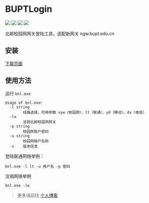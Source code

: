 # BUPTLogin
![](https://img.shields.io/badge/version-0.0.1-green.svg)
![](https://img.shields.io/github/stars/ingbyr/BUPTNetLoginByGo.svg)
![](https://img.shields.io/github/forks/ingbyr/BUPTNetLoginByGo.svg)
![](https://img.shields.io/github/issues/ingbyr/BUPTNetLoginByGo.svg)

北邮校园网网关登陆工具，适配新网关 ngw.bupt.edu.cn


## 安装
[下载页面](https://github.com/ingbyr/BUPTNetLoginByGo/releases)

## 使用方法
运行 `bnl.exe`

```shell
Usage of bnl.exe:
  -l string
        线路选择，可用参数 xyw（校园网）、lt（联通）、yd（移动）、dx（电信）
  -lo
        注销北邮校园网网关
  -p string
        校园网账户密码
  -u string
        校园网账户名称
  -v    版本信息
```

登陆联通网络举例：
```shell
bnl.exe -l lt -u 用户名 -p 密码
```

注销网络举例
```shell
bnl.exe -lo
```

> 更多请前往 [个人博客](https://www.ingbyr.com)